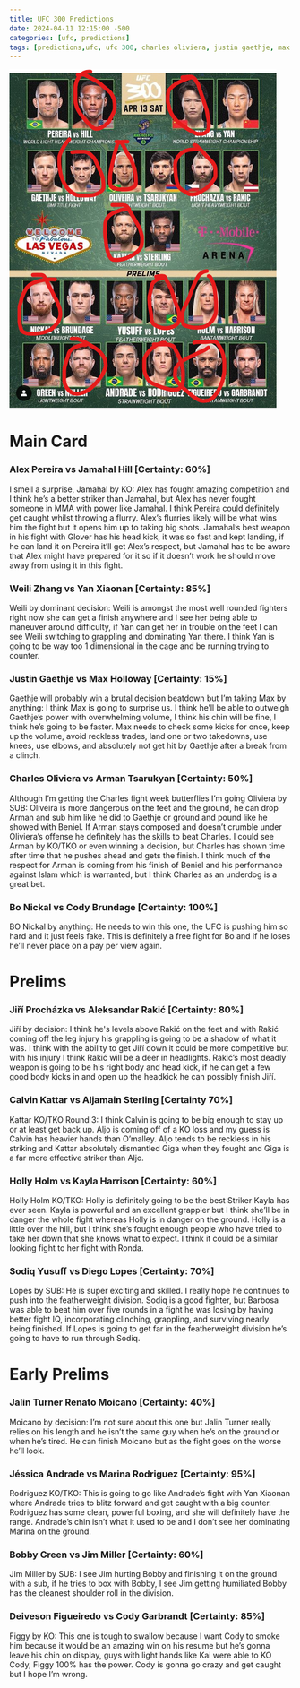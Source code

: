 ```yaml
---
title: UFC 300 Predictions
date: 2024-04-11 12:15:00 -500
categories: [ufc, predictions]
tags: [predictions,ufc, ufc 300, charles oliviera, justin gaethje, max holloway, alex pereira, jamahal hill, cody garbrandt, aljamain sterling, jiří procházka]
---
```


![img-description](/assets/ufc300picks.png)

# Main Card

### Alex Pereira vs Jamahal Hill [Certainty: 60%]

I smell a surprise, Jamahal by KO: Alex has fought amazing competition and I think he’s a better striker than Jamahal, but Alex has never fought someone in MMA with power like Jamahal. I think Pereira could definitely get caught whilst throwing a flurry. Alex’s flurries likely will be what wins him the fight but it opens him up to taking big shots. Jamahal’s best weapon in his fight with Glover has his head kick, it was so fast and kept landing, if he can land it on Pereira it’ll get Alex’s respect, but Jamahal has to be aware that Alex might have prepared for it so if it doesn’t work he should move away from using it in this fight.

### Weili Zhang vs Yan Xiaonan [Certainty: 85%]

Weili by dominant decision: Weili is amongst the most well rounded fighters right now she can get a finish anywhere and I see her being able to maneuver around difficulty, if Yan can get her in trouble on the feet I can see Weili switching to grappling and dominating Yan there. I think Yan is going to be way too 1 dimensional in the cage and be running trying to counter.

### Justin Gaethje vs Max Holloway [Certainty: 15%]

Gaethje will probably win a brutal decision beatdown but I’m taking Max by anything: I think Max is going to surprise us. I think he’ll be able to outweigh Gaethje’s power with overwhelming volume, I think his chin will be fine, I think he’s going to be faster. Max needs to check some kicks for once, keep up the volume, avoid reckless trades, land one or two takedowns, use knees, use elbows, and absolutely not get hit by Gaethje after a break from a clinch.

### Charles Oliviera vs Arman Tsarukyan [Certainty: 50%]

Although I’m getting the Charles fight week butterflies I’m going Oliviera by SUB: Oliveira is more dangerous on the feet and the ground, he can drop Arman and sub him like he did to Gaethje or ground and pound like he showed with Beniel. If Arman stays composed and doesn’t crumble under Oliviera’s offense he definitely has the skills to beat Charles. I could see Arman by KO/TKO or even winning a decision, but Charles has shown time after time that he pushes ahead and gets the finish. I think much of the respect for Arman is coming from his finish of Beniel and his performance against Islam which is warranted, but I think Charles as an underdog is a great bet.

### Bo Nickal vs Cody Brundage [Certainty: 100%]

BO Nickal by anything: He needs to win this one, the UFC is pushing him so hard and it just feels fake. This is definitely a free fight for Bo and if he loses he’ll never place on a pay per view again.

# Prelims

### Jiří Procházka vs Aleksandar Rakić [Certainty: 80%]

Jiří by decision: I think he's levels above Rakić on the feet and with Rakić coming off the leg injury his grappling is going to be a shadow of what it was. I think with the ability to get Jiří down it could be more competitive but with his injury I think Rakić will be a deer in headlights. Rakić’s most deadly weapon is going to be his right body and head kick, if he can get a few good body kicks in and open up the headkick he can possibly finish Jiří.

### Calvin Kattar vs Aljamain Sterling [Certainty 70%]

Kattar KO/TKO Round 3: I think Calvin is going to be big enough to stay up or at least get back up. Aljo is coming off of a KO loss and my guess is Calvin has heavier hands than O’malley. Aljo tends to be reckless in his  striking and Kattar absolutely dismantled Giga when they fought and Giga is a far more effective striker than Aljo.
 
### Holly Holm vs Kayla Harrison [Certainty: 60%]

Holly Holm KO/TKO: Holly is definitely going to be the best Striker Kayla has ever seen. Kayla is powerful and an excellent grappler but I think she’ll be in danger the whole fight whereas Holly is in danger on the ground. Holly is a little over the hill, but I think she’s fought enough people who have tried to take her down that she knows what to expect. I think it could be a similar looking fight to her fight with Ronda.

### Sodiq Yusuff vs Diego Lopes [Certainty: 70%]

Lopes by SUB: He is super exciting and skilled. I really hope he continues to push into the featherweight division. Sodiq is a good fighter, but Barbosa was able to beat him over five rounds in a fight he was losing by having better fight IQ, incorporating clinching, grappling, and surviving nearly being finished. If Lopes is going to get far in the featherweight division he’s going to have to run through Sodiq.

# Early Prelims

### Jalin Turner Renato Moicano [Certainty: 40%]

Moicano by decision:  I’m not sure about this one but Jalin Turner really relies on his length and he isn’t the same guy when he’s on the ground or when he’s tired. He can finish Moicano but as the fight goes on the worse he’ll look.

### Jéssica Andrade vs Marina Rodriguez [Certainty: 95%]

Rodriguez KO/TKO: This is going to go like Andrade’s fight with Yan Xiaonan where Andrade tries to blitz forward and get caught with a big counter. Rodriguez has some clean, powerful boxing, and she will definitely have the range. Andrade’s chin isn’t what it used to be and I don’t see her dominating Marina on the ground.

### Bobby Green vs Jim Miller [Certainty: 60%]

Jim Miller by SUB: I see Jim hurting Bobby and finishing it on the ground with a sub, if he tries to box with Bobby, I see Jim getting humiliated Bobby has the cleanest shoulder roll in the division.

### Deiveson Figueiredo vs Cody Garbrandt [Certainty: 85%]

Figgy by KO: This one is tough to swallow because I want Cody to smoke him because it would be an amazing win on his resume but he’s gonna leave his chin on display, guys with light hands like Kai were able to KO Cody, Figgy 100% has the power. Cody is gonna go crazy and get caught but I hope I’m wrong.
